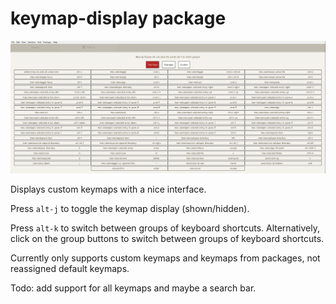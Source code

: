 # keymap-display package

![Image of keymap-display modal shown](images/tree-view.png)

Displays custom keymaps with a nice interface.

Press `alt-j` to toggle the keymap display (shown/hidden).

Press `alt-k` to switch between groups of keyboard shortcuts. Alternatively, click on the group buttons to switch between groups of keyboard shortcuts.

Currently only supports custom keymaps and keymaps from packages,
not reassigned default keymaps.

Todo: add support for all keymaps and maybe a search bar.

